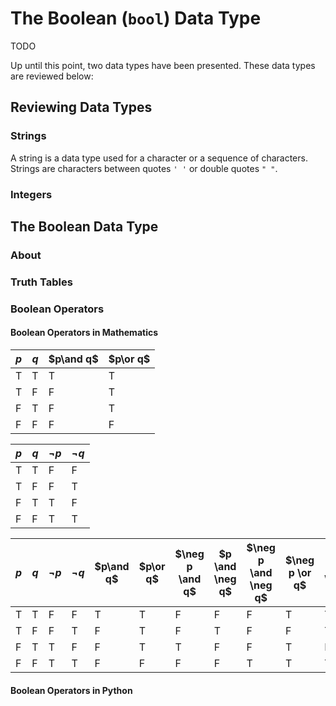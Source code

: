 # The Boolean (`bool`) Data Type

TODO

Up until this point, two data types have been presented. These data types are reviewed below:

## Reviewing Data Types

### Strings

A  string is a data type used for a character or a sequence of characters. Strings are characters between quotes `' '` or double quotes `" "`. 



### Integers





## The Boolean Data Type



### About



### Truth Tables



### Boolean Operators

#### Boolean Operators in Mathematics



| $p$  | $q$  | $p\and q$ | $p\or q$ |
| ---- | ---- | --------- | -------- |
| T    | T    | T         | T        |
| T    | F    | F         | T        |
| F    | T    | F         | T        |
| F    | F    | F         | F        |



| $p$  | $q$  | $\neg p$ | $\neg q$ |
| ---- | ---- | -------- | -------- |
| T    | T    | F        | F        |
| T    | F    | F        | T        |
| F    | T    | T        | F        |
| F    | F    | T        | T        |



| $p$  | $q$  | $\neg p$ | $\neg q$ | $p\and q$ | $p\or q$ | $\neg p \and q$ | $p \and \neg q$ | $\neg p \and \neg q$ | $\neg p \or q$ | $p \or \neg q$ | $\neg p \or \neg q$ |
| ---- | ---- | -------- | -------- | --------- | -------- | --------------- | --------------- | -------------------- | -------------- | -------------- | ------------------- |
| T    | T    | F        | F        | T         | T        | F               | F               | F                    | T              | T              | F                   |
| T    | F    | F        | T        | F         | T        | F               | T               | F                    | F              | T              | T                   |
| F    | T    | T        | F        | F         | T        | T               | F               | F                    | T              | F              | T                   |
| F    | F    | T        | T        | F         | F        | F               | F               | T                    | T              | T              | T                   |



#### Boolean Operators in Python
